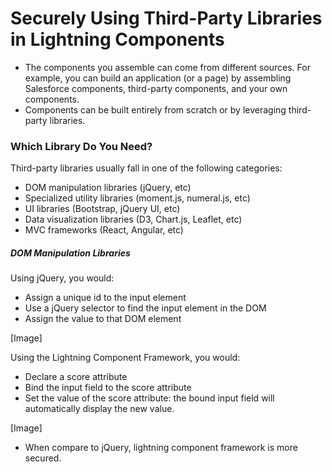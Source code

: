 # Securely Using Third-Party Libraries in Lightning Components

- The components you assemble can come from different sources. For example, you can build an application (or a page) by assembling Salesforce components, third-party components, and your own components.
- Components can be built entirely from scratch or by leveraging third-party libraries.

### Which Library Do You Need?
Third-party libraries usually fall in one of the following categories:
- DOM manipulation libraries (jQuery, etc)
- Specialized utility libraries (moment.js, numeral.js, etc)
- UI libraries (Bootstrap, jQuery UI, etc)
- Data visualization libraries (D3, Chart.js, Leaflet, etc)
- MVC frameworks (React, Angular, etc)
##### DOM Manipulation Libraries
Using jQuery, you would:
- Assign a unique id to the input element
- Use a jQuery selector to find the input element in the DOM
- Assign the value to that DOM element

[Image]

Using the Lightning Component Framework, you would:
- Declare a score attribute
- Bind the input field to the score attribute
- Set the value of the score attribute: the bound input field will automatically display the new value.

[Image]

- When compare to jQuery, lightning component framework is more secured.


